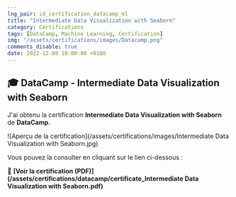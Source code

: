 ```yaml
---
lng_pair: id_certification_datacamp_ml
title: "Intermediate Data Visualization with Seaborn"
category: Certifications
tags: [DataCamp, Machine Learning, Certification]
img: "/assets/certifications/images/Datacamp.png"
comments_disable: true
date: 2022-12-08 10:00:00 +0100
---
```


## 🎓 DataCamp - Intermediate Data Visualization with Seaborn

J'ai obtenu la certification **Intermediate Data Visualization with Seaborn** de **DataCamp**.

![Aperçu de la certification](/assets/certifications/images/Intermediate Data Visualization with Seaborn.jpg)  

Vous pouvez la consulter en cliquant sur le lien ci-dessous :

📜 **[Voir la certification (PDF)](/assets/certifications/datacamp/certificate_Intermediate Data Visualization with Seaborn.pdf)** 
